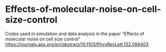 # Effects-of-molecular-noise-on-cell-size-control
Codes used in simulation and data analysis in the paper "Effects of molecular noise on cell size control" https://journals.aps.org/prl/abstract/10.1103/PhysRevLett.132.098403
